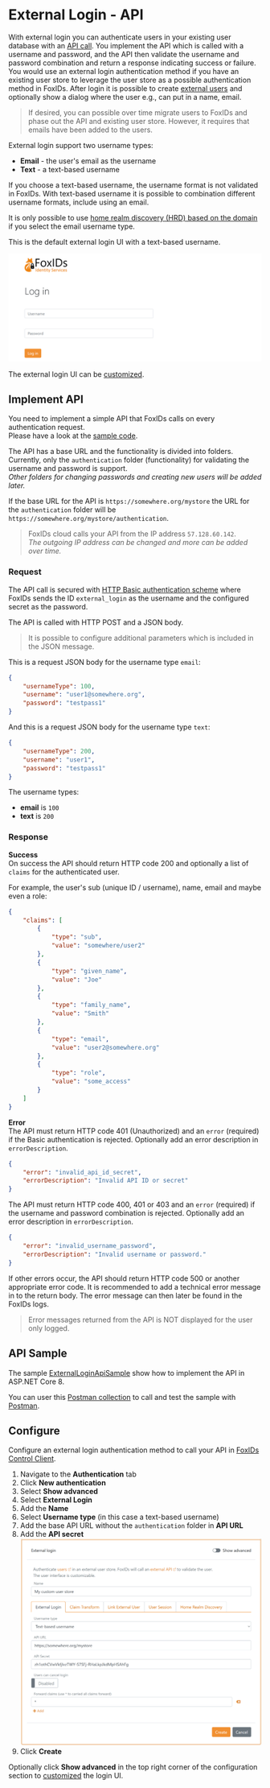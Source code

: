 # External Login - API

With external login you can authenticate users in your existing user database with an [API call](#implement-api). You implement the API which is called with a username and password, and the API then validate the username and password combination and return a response indicating success or failure.  
You would use an external login authentication method if you have an existing user store to leverage the user store as a possible authentication method in FoxIDs. 
After login it is possible to create [external users](users.md#external-users) and optionally show a dialog where the user e.g., can put in a name, email.

> If desired, you can possible over time migrate users to FoxIDs and phase out the API and existing user store. However, it requires that emails have been added to the users.

External login support two username types:
- **Email** - the user's email as the username
- **Text** - a text-based username

If you choose a text-based username, the username format is not validated in FoxIDs. With text-based username it is possible to combination different username formats, include using an email.

It is only possible to use [home realm discovery (HRD) based on the domain](login.md#home-realm-discovery-hrd) if you select the email username type.

This is the default external login UI with a text-based username.

![External Login UI](images/configure-external-login-ui.png)

The external login UI can be [customized](customization.md).

## Implement API

You need to implement a simple API that FoxIDs calls on every authentication request.  
Please have a look at the [sample code](#api-sample).

The API has a base URL and the functionality is divided into folders. Currently, only the `authentication` folder (functionality) for validating the username and password is support.  
*Other folders for changing passwords and creating new users will be added later.*

If the base URL for the API is `https://somewhere.org/mystore` the URL for the `authentication` folder will be `https://somewhere.org/mystore/authentication`.

> FoxIDs cloud calls your API from the IP address `57.128.60.142`.  
  *The outgoing IP address can be changed and more can be added over time.*

### Request
The API call is secured with [HTTP Basic authentication scheme](https://datatracker.ietf.org/doc/html/rfc6749#section-2.3.1) where FoxIDs sends the ID `external_login` as the username and the configured secret as the password.

The API is called with HTTP POST and a JSON body.

> It is possible to configure additional parameters which is included in the JSON message.

This is a request JSON body for the username type `email`:
```JSON
{
    "usernameType": 100,
    "username": "user1@somewhere.org",
    "password": "testpass1"
}
```

And this is a request JSON body for the username type `text`:
```JSON
{
    "usernameType": 200,
    "username": "user1",
    "password": "testpass1"
}
```

The username types:
- **email** is `100` 
- **text** is `200`

### Response
**Success**  
On success the API should return HTTP code 200 and optionally a list of `claims` for the authenticated user.

For example, the user's sub (unique ID / username), name, email and maybe even a role:
```JSON
{
    "claims": [
        {
            "type": "sub",
            "value": "somewhere/user2"
        },
        {
            "type": "given_name",
            "value": "Joe"
        },
        {
            "type": "family_name",
            "value": "Smith"
        },
        {
            "type": "email",
            "value": "user2@somewhere.org"
        },
        {
            "type": "role",
            "value": "some_access"
        }
    ]
}
```

**Error**  
The API must return HTTP code 401 (Unauthorized) and an `error` (required) if the Basic authentication is rejected. Optionally add an error description in `errorDescription`.
```JSON
{
    "error": "invalid_api_id_secret",
    "errorDescription": "Invalid API ID or secret"
}
```

The API must return HTTP code 400, 401 or 403 and an `error` (required) if the username and password combination is rejected. Optionally add an error description in `errorDescription`.
```JSON
{
    "error": "invalid_username_password",
    "errorDescription": "Invalid username or password."
}
```

If other errors occur, the API should return HTTP code 500 or another appropriate error code. 
It is recommended to add a technical error message in to the return body. The error message can then later be found in the FoxIDs logs.  

> Error messages returned from the API is NOT displayed for the user only logged.

## API Sample
The sample [ExternalLoginApiSample](https://github.com/ITfoxtec/FoxIDs.Samples/tree/main/src/ExternalLoginApiSample) show how to implement the API in ASP.NET Core 8.

You can user this [Postman collection](https://github.com/ITfoxtec/FoxIDs.Samples/tree/main/src/ExternalLoginApiSample/external-login-api.postman_collection.json) to call and test the sample with [Postman](https://www.postman.com/downloads/).

## Configure 
Configure an external login authentication method to call your API in [FoxIDs Control Client](control.md#foxids-control-client).

 1. Navigate to the **Authentication** tab
 2. Click **New authentication**
 3. Select **Show advanced**
 4. Select **External Login**
 5. Add the **Name**
 6. Select **Username type** (in this case a text-based username)
 7. Add the base API URL without the `authentication` folder in **API URL**
 8. Add the **API secret**
    ![Configure an external login authentication method](images/configure-external-login-config.png)
 9. Click **Create**

 Optionally click **Show advanced** in the top right corner of the configuration section to [customized](customization.md) the login UI.
